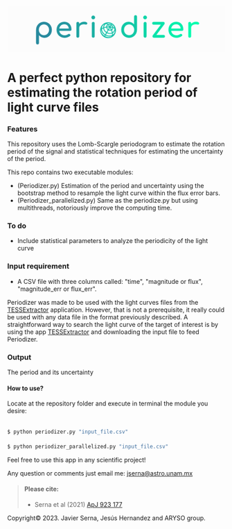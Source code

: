 <img src="https://github.com/javiserna/Periodize/blob/main/periodizer_logo.png?raw=true"/>

# A perfect python repository for estimating the rotation period of light curve files


### Features
This repository uses the Lomb-Scargle periodogram to estimate the rotation period of the signal and statistical techniques for estimating the uncertainty of the period.

This repo contains two executable modules:
* (Periodizer.py) Estimation of the period and uncertainty using the bootstrap method to resample the light curve within the flux error bars.
* (Periodizer_parallelized.py) Same as the periodize.py but using multithreads, notoriously improve the computing time.

### To do
* Include statistical parameters to analyze the periodicity of the light curve

### Input requirement

* A CSV file with three columns called: "time", "magnitude or flux", "magnitude_err or flux_err".

Periodizer was made to be used with the light curves files from the [TESSExtractor](https://www.tessextractor.app/) application. However, that is not a  prerequisite, it really could be used with any data file in the format previously described. 
A straightforward way to search the light curve of the target of interest is by using the app [TESSExtractor](https://www.tessextractor.app/) and downloading the input file to feed Periodizer.

### Output

The period and its uncertainty

#### How to use?
Locate at the repository folder and execute in terminal the module you desire:

```zsh

$ python periodizer.py "input_file.csv"

$ python periodizer_parallelized.py "input_file.csv"

```

Feel free to use this app in any scientific project!

Any question or comments just email me:
jserna@astro.unam.mx

>#### Please cite:
>
>- Serna et al (2021) [ApJ 923 177](https://doi.org/10.3847/1538-4357/AC300A)
> 

Copyright© 2023.
Javier Serna, Jesús Hernandez and ARYSO group.
